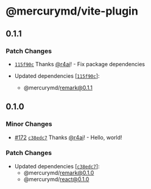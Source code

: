 # @mercurymd/vite-plugin

## 0.1.1

### Patch Changes

- [`115f90c`](https://github.com/r4ai/mercury/commit/115f90c49d1fbfaba3bdf3f75f15afdbfefd2588) Thanks [@r4ai](https://github.com/r4ai)! - Fix package dependencies

- Updated dependencies [[`115f90c`](https://github.com/r4ai/mercury/commit/115f90c49d1fbfaba3bdf3f75f15afdbfefd2588)]:
  - @mercurymd/remark@0.1.1

## 0.1.0

### Minor Changes

- [#172](https://github.com/r4ai/mercury/pull/172) [`c38edc7`](https://github.com/r4ai/mercury/commit/c38edc7708bd1a74e4d8957a5049d8d78f878310) Thanks [@r4ai](https://github.com/r4ai)! - Hello, world!

### Patch Changes

- Updated dependencies [[`c38edc7`](https://github.com/r4ai/mercury/commit/c38edc7708bd1a74e4d8957a5049d8d78f878310)]:
  - @mercurymd/remark@0.1.0
  - @mercurymd/react@0.1.0
